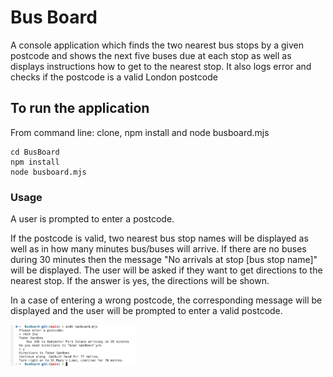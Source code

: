 # Bus Board

A console application which finds the two nearest bus stops by a given postcode and shows the next five buses due at each stop as well as displays instructions how to get to the nearest stop. It also logs error and checks if the postcode is a valid London postcode


## To run the application

From command line: clone, npm install and node busboard.mjs
 
```
cd BusBoard
npm install
node busboard.mjs
```

### Usage

A user is prompted to enter a postcode. 

If the postcode is valid, two nearest bus stop names will be displayed as well as in how many minutes bus/buses will arrive. If there are no buses during 30 minutes then the message "No arrivals at stop [bus stop name]" will be displayed. The user will be asked if they want to get directions to the nearest stop. If the answer is yes, the directions will be shown.

In a case of entering a wrong postcode, the corresponding message will be displayed and the user will be prompted to enter a valid postcode.


<p float="center">
<img src="images/screenshot1.png" width="200"/>
</p>

